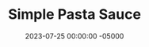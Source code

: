 ---
layout: post
title:  "Simple Pasta Sauce"
date:   2023-07-25 00:00:00 -05000
categories: 
- Recipes
- Savory Sauces
permalink: /recipes/pasta-sauce
image: /assets/Food/Savory Sauces/Pasta Sauce/sauce.jpg
ing: sauce-ing
facts: sauce-facts
Prep: 15
Rest: 
Cook: 150
Source1: 
Source2: 
tags: 
- marinara sauce
- pasta sauce
- red sauce
- crushed tomato
- italian
- basil
- onion
- parsley
- parsely
- garlic
- thyme
- italian seasoning
- red pepper
- pasta
- penne
- spaghetti squash
- linguini
Description: Here's a very simple homemade pasta sauce, starting from a humble can of crushed tomatoes. This yields enough sauce to flavor a pound of pasta or a whole spaghetti squash, maybe with some added meat and vegetables. It couldn't be easier, just saute an onion, and dump in the tomatoes and any desired spices. From there, just simmer as long as you like. I also use this to top pizzas as well!  Check out my posts for <a href="spaghetti-squash">Spaghetti Squash Cooked 3 Ways</a> and <a href="pizza">Home Oven Baked Pizza</a>
Instructions: 
- Cook onions, garlic, and oil on medium until the onion is soft and translucent<br><br>

- While the onion is cooking, add in your spices - oregano, basil, parsley, onion powder, garlic powder, black pepper, salt, and red pepper flakes<br><br>

- When onion is softened, add in the can of crushed tomatoes<br>

- Set timer for 2 hours, cover, set to low, and stir every 15 minutes
---